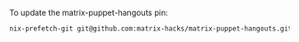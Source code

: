 To update the matrix-puppet-hangouts pin:
```sh
nix-prefetch-git git@github.com:matrix-hacks/matrix-puppet-hangouts.git > matrix-puppet-hangouts.json
```

